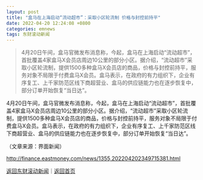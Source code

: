```yaml
---
layout: post
title: "盒马在上海启动“流动超市”：采取小区轮流制 价格与封控前持平"
date: 2022-04-20 12:24:08 +0800
categories: emnews
tags: 东财滚动新闻
---
```

> 4月20日午间，盒马官微发布消息称，今起，盒马在上海启动“流动超市”，首批覆盖4家盒马X会员店周边10公里的部分小区。据介绍，“流动超市”采取小区轮流制，提供1500多种盒马X会员店的商品，价格与封控前持平，服务对象不局限于付费盒马X会员。盒马表示，在政府的有力组织下，企业有序复工、上千家防范区线下商超营业、盒马的供应链能力也在逐步恢复中，部分订单开始恢复“当日达”。

<p>4月20日午间，盒马官微发布消息称，今起，盒马在上海启动“流动超市”，首批覆盖4家盒马X会员店周边10公里的部分小区。据介绍，“流动超市”采取小区轮流制，提供1500多种盒马X会员店的商品，价格与封控前持平，服务对象不局限于付费盒马X会员。盒马表示，在政府的有力组织下，企业有序复工、上千家防范区线下商超营业、盒马的供应链能力也在逐步恢复中，部分订单开始恢复“当日达”。</p><p class="em_media">（文章来源：界面新闻）</p>

<http://finance.eastmoney.com/news/1355,202204202349715381.html>

[返回东财滚动新闻](//finews.withounder.com/emnews/)｜[返回首页](//finews.withounder.com/)